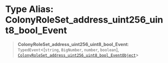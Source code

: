 # Type Alias: ColonyRoleSet\_address\_uint256\_uint8\_bool\_Event

> **ColonyRoleSet\_address\_uint256\_uint8\_bool\_Event**: `TypedEvent`\<\[`string`, `BigNumber`, `number`, `boolean`\], [`ColonyRoleSet_address_uint256_uint8_bool_EventObject`](../interfaces/ColonyRoleSet_address_uint256_uint8_bool_EventObject.md)\>
